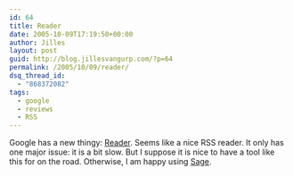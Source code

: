 ```yaml
---
id: 64
title: Reader
date: 2005-10-09T17:19:50+00:00
author: Jilles
layout: post
guid: http://blog.jillesvangurp.com/?p=64
permalink: /2005/10/09/reader/
dsq_thread_id:
  - "868372082"
tags:
  - google
  - reviews
  - RSS
---
```

Google has a new thingy:  [Reader](http://www.google.com/reader/lens/).
Seems like a nice RSS reader. It only has one major issue: it is a bit slow. But I suppose it is nice to have a tool like this for on the road. Otherwise, I am happy using [Sage](http://sage.mozdev.org).
